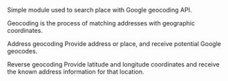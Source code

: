 Simple module used to search place with Google geocoding API.

Geocoding is the process of matching addresses with geographic coordinates.

Address geocoding
Provide address or place, and receive potential Google geocodes.

Reverse geocoding
Provide latitude and longitude coordinates and receive the known address information for that location.
